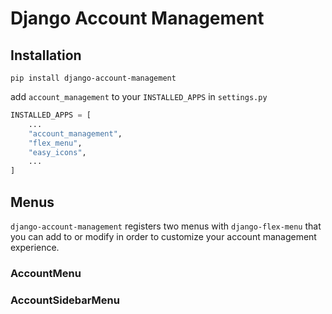 # Django Account Management

## Installation

```
pip install django-account-management
```

add `account_management` to your `INSTALLED_APPS` in `settings.py`

```python
INSTALLED_APPS = [
    ...
    "account_management",
    "flex_menu",
    "easy_icons",
    ...
]
```


## Menus

`django-account-management` registers two menus with `django-flex-menu` that you can add to or modify in order to customize your account management experience.

### AccountMenu


### AccountSidebarMenu